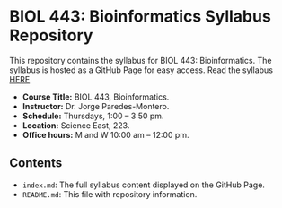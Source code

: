 # BIOL 443: Bioinformatics Syllabus Repository

This repository contains the syllabus for BIOL 443: Bioinformatics. The syllabus is hosted as a GitHub Page for easy access. Read the syllabus [HERE](https://biologysvsu.github.io/biol443_syllabus/)

- **Course Title:** BIOL 443, Bioinformatics.
- **Instructor:**   Dr. Jorge Paredes-Montero.
- **Schedule:**     Thursdays, 1:00 – 3:50 pm.
- **Location:**     Science East, 223.
- **Office hours:** M and W 10:00 am – 12:00 pm.

## Contents
- `index.md`: The full syllabus content displayed on the GitHub Page.
- `README.md`: This file with repository information.
